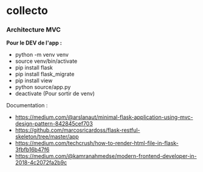 # collecto

### Architecture MVC
**Pour le DEV de l'app :**
* python -m venv venv
* source venv/bin/activate
* pip install flask
* pip install flask_migrate
* pip install view
* python source/app.py
* deactivate (Pour sortir de venv)

Documentation : 
- https://medium.com/@arslanaut/minimal-flask-application-using-mvc-design-pattern-842845cef703
- https://github.com/marcosricardoss/flask-restful-skeleton/tree/master/app
- https://medium.com/techcrush/how-to-render-html-file-in-flask-3fbfb16b47f6
- https://medium.com/@kamranahmedse/modern-frontend-developer-in-2018-4c2072fa2b9c
